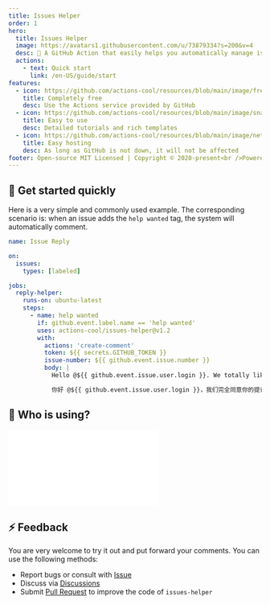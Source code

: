 ```yaml
---
title: Issues Helper
order: 1
hero:
  title: Issues Helper
  image: https://avatars1.githubusercontent.com/u/73879334?s=200&v=4
  desc: 🤖 A GitHub Action that easily helps you automatically manage issues
  actions:
    - text: Quick start
      link: /en-US/guide/start
features:
  - icon: https://github.com/actions-cool/resources/blob/main/image/free.png?raw=true
    title: Completely free
    desc: Use the Actions service provided by GitHub
  - icon: https://github.com/actions-cool/resources/blob/main/image/snap.png?raw=true
    title: Easy to use
    desc: Detailed tutorials and rich templates
  - icon: https://github.com/actions-cool/resources/blob/main/image/network.png?raw=true
    title: Easy hosting
    desc: As long as GitHub is not down, it will not be affected
footer: Open-source MIT Licensed | Copyright © 2020-present<br />Powered by xrkffgg
---
```


## 🍭 Get started quickly

Here is a very simple and commonly used example. The corresponding scenario is: when an issue adds the `help wanted` tag, the system will automatically comment.

```yml
name: Issue Reply

on:
  issues:
    types: [labeled]

jobs:
  reply-helper:
    runs-on: ubuntu-latest
    steps:
      - name: help wanted
        if: github.event.label.name == 'help wanted'
        uses: actions-cool/issues-helper@v1.2
        with:
          actions: 'create-comment'
          token: ${{ secrets.GITHUB_TOKEN }}
          issue-number: ${{ github.event.issue.number }}
          body: |
            Hello @${{ github.event.issue.user.login }}. We totally like your proposal/feedback, welcome PR。

            你好 @${{ github.event.issue.user.login }}，我们完全同意你的提议/反馈，欢迎PR。
```

## 💖 Who is using?

<embed src="../README.md#L996-L1054"></embed>

## ⚡ Feedback

You are very welcome to try it out and put forward your comments. You can use the following methods:

- Report bugs or consult with [Issue](https://github.com/actions-cool/issues-helper/issues)
- Discuss via [Discussions](https://github.com/actions-cool/issues-helper/discussions)
- Submit [Pull Request](https://github.com/actions-cool/issues-helper/pulls) to improve the code of `issues-helper`
